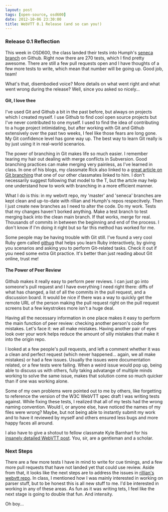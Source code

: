 ```yaml
---
layout: post
tags: [open-source, osd600]
date: 2012-10-06 23:30:00
title: WebVTT 0.1 Release (and so can you!)
---
```

### Release 0.1 Reflection
This week in OSD600, the class landed their tests into Humph's [seneca branch](https://github.com/humphd/webvtt/tree/seneca) on Github. Right now there are 270 tests, which I find pretty awesome. There are still a few pull requests open and I have thoughts of a few more tests to write, which mean that number will be going up. Good job, team! 

What's that, disembodied voice? More details on what went right and what went wrong during the release? Well, since you asked so nicely…

#### Git, I love thee
I've used Git and Github a bit in the past before, but always on projects which I created myself.  I use Github to find cool open source projects but I've never contributed to one myself. I used to find the idea of contributing to a huge project intimidating, but after working with Git and Github extensively over the past two weeks, I feel like those fears are long gone. My Git confidence level has gone way up. The best way to learn Git really is by just using it in real-world scenarios.

The power of branching in Git makes life so much easier. I remember tearing my hair out dealing with merge conflicts in Subversion. Good branching practices can make merging very painless, as I've learned in class. In one of his blogs, my classmate Rick also linked to a [great article on Git branching](http://nvie.com/posts/a-successful-git-branching-model/) that one of our other classmates linked to him. I don't necessarily suggest following that model to the T, but the artcle may help one understand how to work with branching in a more efficient manner.

What I do is this: in my webvtt repo, my 'master' and 'seneca' branches are kept clean and up-to-date with rillian and Humph's repos respecitvely. Then I just create new branches as I need to alter the code. Do my work. Tests that my changes haven't borked anything. Make a test branch to test merging back into the clean main branch. If that works, merge for real. Thousands of commits in between the beginning and end of the process. I don't know if I'm doing it right but so far this method has worked for me.

Some people may be having trouble with Git still. I've found a very cool Ruby gem called [githug](https://github.com/Gazler/githug) that helps you learn Ruby interactively, by giving you scenarios and asking you to perform Git-related tasks. Check it out if you need some extra Git practice. It's better than just reading about Git online, trust me!

#### The Power of Peer Review
Github makes it really easy to perform peer reviews. I can just go into someone's pull request and I have everything I need right there: diffs of what has changed, a list of all the commits in the pull request, and a discussion board. It would be nice if there was a way to quickly get the remote URL of the person making the pull request right on the pull request screens but a few keystrokes more isn't a huge deal.

Having all the necessary information in one place makes it easy to perform the main function of peer review: checking another person's code for mistakes. Let's face it: we all make mistakes. Having another pair of eyes look over your work helps reduce the amount of silly mistakes that make it into the origin repo.

I looked at a few people's pull requests, and left a comment whether it was a clean and perfect request (which never happened… again, we all make mistakes) or had a few issues. Usually the issues were documentation related, or a few tests were failing. When a weird issue would pop up, being able to discuss us with others, fully taking advatange of multiple minds working to solve the same issue, makes that solution come so much quicker than if one was working alone.

Some of my own problems were pointed out to me by others, like forgetting to reference the version of the W3C WebVTT spec draft I was writing tests against. While fixing these tests, I realized that all of my tests had the wrong naming convention. Would I, or anyone else, have noticed the names of my files were wrong? Maybe, but not being able to instantly submit my work and to have it reviewed by myself and others ensured less bugs and more happy faces all around.

I also have to give a shotout to fellow classmate Kyle Barnhart for his [insanely detailed WebVTT post](http://kyle.barnhart.ca/2012/10/web-video-text-tracks-webvtt.html). You, sir, are a gentleman and a scholar.

### Next Steps

There are a few more tests I have in mind to write for cue timings, and a few more pull requests that have not landed yet that could use review. Aside from that, it looks like the next steps are to address the issues in [rillian's webvtt repo](https://github.com/rillian/webvtt/issues). In class, I mentioned how I was mainly interested in working on parser stuff, but to be honest this is all new stuff to me. I'd be interested in working in any of these areas. As fun as it was writing tets, I feel like the next stage is going to double that fun. And intensity.

Oh boy...
